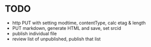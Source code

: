 # TODO

 - http PUT with setting modtime, contentType, calc etag & length
 - PUT markdown, generate HTML and save, set srcid
 - publish individual file
 - review list of unpublished, publish that list
